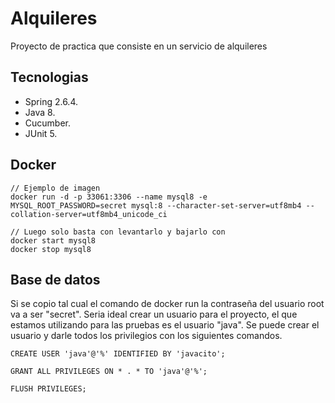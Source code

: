 # Alquileres
Proyecto de practica que consiste en un servicio de alquileres

## Tecnologias
- Spring 2.6.4.
- Java 8.
- Cucumber.
- JUnit 5.

## Docker
```
// Ejemplo de imagen
docker run -d -p 33061:3306 --name mysql8 -e MYSQL_ROOT_PASSWORD=secret mysql:8 --character-set-server=utf8mb4 --collation-server=utf8mb4_unicode_ci
  
// Luego solo basta con levantarlo y bajarlo con
docker start mysql8
docker stop mysql8
```

## Base de datos
Si se copio tal cual el comando de docker run la contraseña del usuario root va a ser "secret". Seria ideal crear un usuario para el proyecto, el que estamos utilizando para las pruebas es el usuario "java". Se puede crear el usuario y darle todos los privilegios con los siguientes comandos.

```
CREATE USER 'java'@'%' IDENTIFIED BY 'javacito';

GRANT ALL PRIVILEGES ON * . * TO 'java'@'%';

FLUSH PRIVILEGES;
```
